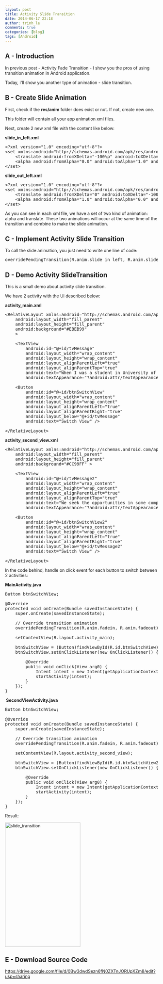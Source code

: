 ```yaml
---
layout: post
title: Activity Slide Transition
date: 2014-06-17 22:18
author: trinh_le
comments: true
categories: [blog]
tags: [Android]
---
```


<h2>A - Introduction</h2>
In previous post - Activity Fade Transition - I show you the pros of using transition animation in Android application.

Today, I'll show you another type of animation - slide transition.

<!--more-->
<h2>B - Create Slide Animation</h2>
First, check if the <strong>res/anim</strong> folder does exist or not. If not, create new one.

This folder will contain all your app animation xml files.

Next, create 2 new xml file with the content like below:

<strong>slide_in_left.xml</strong>

<pre>
&lt;?xml version=&quot;1.0&quot; encoding=&quot;utf-8&quot;?&gt;
&lt;set xmlns:android=&quot;http://schemas.android.com/apk/res/android&quot;&gt;
    &lt;translate android:fromXDelta=&quot;-100%p&quot; android:toXDelta=&quot;0&quot; android:duration=&quot;500&quot; /&gt;
    &lt;alpha android:fromAlpha=&quot;0.0&quot; android:toAlpha=&quot;1.0&quot; android:duration=&quot;200&quot; android:startOffset=&quot;200&quot; /&gt;
&lt;/set&gt;
</pre>

<strong>slide_out_left.xml</strong>

<pre>
&lt;?xml version=&quot;1.0&quot; encoding=&quot;utf-8&quot;?&gt;
&lt;set xmlns:android=&quot;http://schemas.android.com/apk/res/android&quot;&gt;
    &lt;translate android:fromXDelta=&quot;0&quot; android:toXDelta=&quot;-100%p&quot; android:duration=&quot;500&quot; /&gt;
    &lt;alpha android:fromAlpha=&quot;1.0&quot; android:toAlpha=&quot;0.0&quot; android:duration=&quot;200&quot; android:startOffset=&quot;200&quot; /&gt;
&lt;/set&gt;
</pre>

As you can see in each xml file, we have a set of two kind of animation: alpha and translate. These two animations will occur at the same time of the transition and combine to make the slide animation.
<h2>C - Implement Activity Slide Transition</h2>
To call the slide animation, you just need to write one line of code:

<pre>
overridePendingTransition(R.anim.slide_in_left, R.anim.slide_out_left);
</pre>

<h2>D - Demo Activity SlideTransition</h2>
This is a small demo about activity slide transition.

We have 2 activity with the UI described below:

<strong>activity_main.xml</strong>

<pre>
&lt;RelativeLayout xmlns:android=&quot;http://schemas.android.com/apk/res/android&quot;
    android:layout_width=&quot;fill_parent&quot;
    android:layout_height=&quot;fill_parent&quot;
    android:background=&quot;#EBEB99&quot;
    &gt;

    &lt;TextView
        android:id=&quot;@+id/tvMessage&quot;
        android:layout_width=&quot;wrap_content&quot;
        android:layout_height=&quot;wrap_content&quot;
        android:layout_alignParentLeft=&quot;true&quot;
        android:layout_alignParentTop=&quot;true&quot;
        android:text=&quot;When I was a student in University of Technical Education HCMC (UTE), me and my friends made up a team called Ice Tea 09.&quot;
        android:textAppearance=&quot;?android:attr/textAppearanceMedium&quot; /&gt;

    &lt;Button
        android:id=&quot;@+id/btnSwitchView&quot;
        android:layout_width=&quot;wrap_content&quot;
        android:layout_height=&quot;wrap_content&quot;
        android:layout_alignParentLeft=&quot;true&quot;
        android:layout_alignParentRight=&quot;true&quot;
        android:layout_below=&quot;@+id/tvMessage&quot;
        android:text=&quot;Switch View&quot; /&gt;

&lt;/RelativeLayout&gt;
</pre>

<strong>activity_second_view.xml</strong>

<pre>
&lt;RelativeLayout xmlns:android=&quot;http://schemas.android.com/apk/res/android&quot;
    android:layout_width=&quot;fill_parent&quot;
    android:layout_height=&quot;fill_parent&quot;
    android:background=&quot;#CC99FF&quot; &gt;

    &lt;TextView
        android:id=&quot;@+id/tvMessage2&quot;
        android:layout_width=&quot;wrap_content&quot;
        android:layout_height=&quot;wrap_content&quot;
        android:layout_alignParentLeft=&quot;true&quot;
        android:layout_alignParentTop=&quot;true&quot;
        android:text=&quot;We seek the opportunities in some competitions related to IT and achieved some awards. That’s the very first step for us to keep our head high, moving forward and chasing each other dreams.&quot;
        android:textAppearance=&quot;?android:attr/textAppearanceMedium&quot; /&gt;

    &lt;Button
        android:id=&quot;@+id/btnSwitchView2&quot;
        android:layout_width=&quot;wrap_content&quot;
        android:layout_height=&quot;wrap_content&quot;
        android:layout_alignParentLeft=&quot;true&quot;
        android:layout_alignParentRight=&quot;true&quot;
        android:layout_below=&quot;@+id/tvMessage2&quot;
        android:text=&quot;Switch View&quot; /&gt;

&lt;/RelativeLayout&gt;
</pre>

In the code behind, handle on click event for each button to switch between 2 activities:

<strong>MainActivity.java</strong>

<pre>
Button btnSwitchView;

@Override
protected void onCreate(Bundle savedInstanceState) {
	super.onCreate(savedInstanceState);

	// Override transition animation
	overridePendingTransition(R.anim.fadein, R.anim.fadeout);

	setContentView(R.layout.activity_main);

	btnSwitchView = (Button)findViewById(R.id.btnSwitchView);
	btnSwitchView.setOnClickListener(new OnClickListener() {

		@Override
		public void onClick(View arg0) {
			Intent intent = new Intent(getApplicationContext(), SecondViewActivity.class);
			startActivity(intent);
		}
	});
}
</pre>

<strong> SecondViewActivity.java</strong>

<pre>
Button btnSwitchView;

@Override
protected void onCreate(Bundle savedInstanceState) {
	super.onCreate(savedInstanceState);

	// Override transition animation
	overridePendingTransition(R.anim.fadein, R.anim.fadeout);

	setContentView(R.layout.activity_second_view);

	btnSwitchView = (Button)findViewById(R.id.btnSwitchView2);
	btnSwitchView.setOnClickListener(new OnClickListener() {

		@Override
		public void onClick(View arg0) {
			Intent intent = new Intent(getApplicationContext(), MainActivity.class);
			startActivity(intent);
		}
	});
}
</pre>

Result:

<a href="http://icetea09.com/wp-content/uploads/2014/06/slide_transition.png"><img class="size-full wp-image-1735 aligncenter" src="http://icetea09.com/wp-content/uploads/2014/06/slide_transition.png" alt="slide_transition" width="248" height="410" /></a>
<h2>E - Download Source Code</h2>
<a href="https://drive.google.com/file/d/0Bw3dwdSezn6fN0ZXTnJORUpXZm8/edit?usp=sharing">https://drive.google.com/file/d/0Bw3dwdSezn6fN0ZXTnJORUpXZm8/edit?usp=sharing</a>
